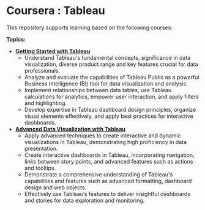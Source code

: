 # Coursera : Tableau
This repository supports learning based on the following courses:

**Topics:**

* **[Getting Started with Tableau](https://www.coursera.org/learn/getting-started-with-tableau)**
    * Understand Tableau's fundamental concepts, significance in data visualization, diverse product range and key features crucial for data professionals.
    * Analyze and evaluate the capabilities of Tableau Public as a powerful Business Intelligence (BI) tool for data visualization and analysis.
    * Implement relationships between data tables, use Tableau calculations for analytics, empower user interaction, and apply filters and highlighting.
    * Develop expertise in Tableau dashboard design principles, organize visual elements effectively, and apply best practices for interactive dashboards.
* **[Advanced Data Visualization with Tableau](https://www.coursera.org/learn/advanced-data-visualization-with-tableau)**
    * Apply advanced techniques to create interactive and dynamic visualizations in Tableau, demonstrating high proficiency in data presentation.
    * Create interactive dashboards in Tableau, incorporating navigation, links between story points, and advanced features such as actions and tooltips.
    * Demonstrate a comprehensive understanding of Tableau's capabilities and features such as advanced formatting, dashboard design and web objects.
    * Effectively use Tableau’s features to deliver insightful dashboards and stories for data exploration and monitoring.
 
